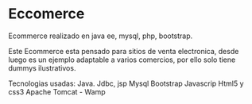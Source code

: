 # Eccomerce
Ecommerce realizado en java ee, mysql, php, bootstrap.

Este Ecommerce esta pensado para sitios de venta electronica, desde luego es un ejemplo adaptable a varios comercios, por ello solo tiene dummys ilustrativos.

Tecnologias usadas:
Java. Jdbc, jsp
Mysql
Bootstrap
Javascrip
Html5 y css3
Apache Tomcat - Wamp


